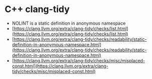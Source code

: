 # C++ clang-tidy

* NOLINT is a static definition in anonymous namespace
* [https://clang.llvm.org/extra/clang-tidy/checks/list.html](https://clang.llvm.org/extra/clang-tidy/checks/list.html)
* [https://clang.llvm.org/extra/clang-tidy/checks/readability/static-definition-in-anonymous-namespace.html](https://clang.llvm.org/extra/clang-tidy/checks/readability/static-definition-in-anonymous-namespace.html)
* [https://clang.llvm.org/extra/clang-tidy/checks/misc/misplaced-const.html](https://clang.llvm.org/extra/clang-tidy/checks/misc/misplaced-const.html)

